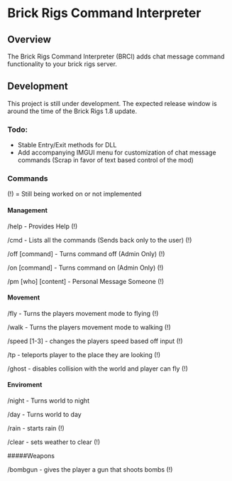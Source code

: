 # Brick Rigs Command Interpreter

## Overview

The Brick Rigs Command Interpreter (BRCI) adds chat message command functionality to your brick rigs server.

## Development

This project is still under development. The expected release window is around the time of the Brick Rigs 1.8 update.

### Todo:

 - Stable Entry/Exit methods for DLL
 - Add accompanying IMGUI menu for customization of chat message commands (Scrap in favor of text based control of the mod)

### Commands

(!) = Still being worked on or not implemented

#### Management

/help - Provides Help (!)

/cmd - Lists all the commands (Sends back only to the user) (!)

/off [command] - Turns command off (Admin Only) (!)

/on [command] - Turns command on (Admin Only) (!)

/pm [who] [content] - Personal Message Someone (!)


#### Movement

/fly - Turns the players movement mode to flying (!)

/walk - Turns the players movement mode to walking (!)

/speed [1-3] - changes the players speed based off input (!)

/tp - teleports player to the place they are looking (!)

/ghost - disables collision with the world and player can fly (!)


#### Enviroment

/night - Turns world to night

/day - Turns world to day

/rain - starts rain (!)

/clear - sets weather to clear (!)

#####Weapons

/bombgun - gives the player a gun that shoots bombs (!)
